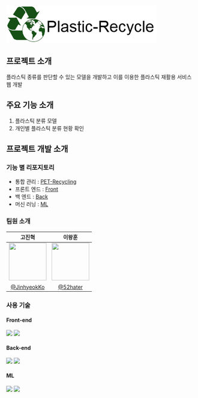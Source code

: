 ![logoW.png](logoW.png)

## 프로젝트 소개
플라스틱 종류를 판단할 수 있는 모델을 개발하고 이를 이용한 플라스틱 재활용 서비스 웹 개발
## 주요 기능 소개
1. 플라스틱 분류 모델
2. 개인별 플라스틱 분류 현황 확인
## 프로젝트 개발 소개
### 기능 별 리포지토리
* 통합 관리 : [PET-Recycling](https://github.com/Plastic-Recycling/PET-Recycling)
* 프론트 엔드 : [Front](https://github.com/Plastic-Recycling/Front)
* 백 엔드 : [Back](https://github.com/Plastic-Recycling/Back)
* 머신 러닝 : [ML](https://github.com/Plastic-Recycling/ML)

### 팀원 소개

|             고진혁                                                                              |                        이왕훈                                                                   |
|:--------------------------------------------------------------------------------------------:|:--------------------------------------------------------------------------------------------:|
| <img src="https://avatars.githubusercontent.com/u/160887371?v=4" width="100" height="100" /> | <img src="https://avatars.githubusercontent.com/u/160670466?v=4" width="100" height="100" /> |
|                         [@JinhyeokKo](https://github.com/JinhyeokKo)                         |                            [@52hater](https://github.com/52hater)                            |

### 사용 기술
#### Front-end

<img src="https://img.shields.io/badge/react.js-61DAFB?style=for-the-badge&logo=react&logoColor=black"/>

<img src="https://img.shields.io/badge/Vite-646CFF?style=for-the-badge&logo=vite&logoColor=white"/>

#### Back-end

<img src="https://img.shields.io/badge/springboot-6DB33F?style=for-the-badge&logo=springboot&logoColor=white"/>

<img src="https://img.shields.io/badge/caffeine-0000FF?style=for-the-badge&logo=caffeine&logoColor=white"/>

#### ML

<img src="https://img.shields.io/badge/pytorch-EE4C2C?style=for-the-badge&logo=pytorch&logoColor=white"/>

<img src="https://img.shields.io/badge/anaconda-44A833?style=for-the-badge&logo=anaconda&logoColor=white"/>
